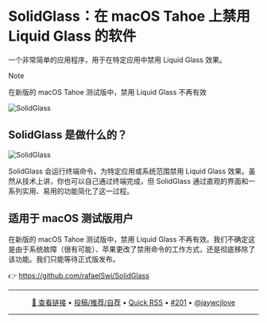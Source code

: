 SolidGlass：在 macOS Tahoe 上禁用 Liquid Glass 的软件
===

一个非常简单的应用程序，用于在特定应用中禁用 Liquid Glass 效果。

> [!Note]
> 在新版的 macOS Tahoe 测试版中，禁用 Liquid Glass 不再有效

<img alt="SolidGlass" src="https://github.com/user-attachments/assets/94e0e1bb-ac79-4451-ae0f-cd09832b1c8e" />

## SolidGlass 是做什么的？

<img alt="SolidGlass" src="https://github.com/user-attachments/assets/251ff851-00c3-4d92-a06d-847ae50c1fc9" />

SolidGlass 会运行终端命令，为特定应用或系统范围禁用 Liquid Glass 效果。虽然从技术上讲，你也可以自己通过终端完成，但 SolidGlass 通过直观的界面和一系列实用、易用的功能简化了这一过程。

## 适用于 macOS 测试版用户  

在新版的 macOS Tahoe 测试版中，禁用 Liquid Glass 不再有效。我们不确定这是由于系统故障（很有可能）、苹果更改了禁用命令的工作方式，还是彻底移除了该功能。我们只能等待正式版发布。

👉 https://github.com/rafaelSwi/SolidGlass

---

<p align="center">
<a href="https://github.com/rafaelSwi/SolidGlass" target="_blank">🔗 查看链接</a> • 
<a href="https://github.com/jaywcjlove/quick-rss/issues/new/choose" target="_blank">投稿/推荐/自荐</a> • 
<a href="https://wangchujiang.com/quick-rss/feeds/index.html" target="_blank">Quick RSS</a> • 
<a href="https://github.com/jaywcjlove/quick-rss/issues/201" target="_blank">#201</a> • 
<a href="https://github.com/jaywcjlove" target="_blank">@jaywcjlove</a>
</p>

---
    